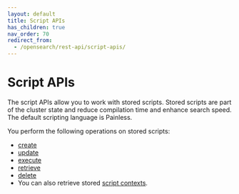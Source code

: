 ```yaml
---
layout: default
title: Script APIs
has_children: true
nav_order: 70
redirect_from:
  - /opensearch/rest-api/script-apis/
---
```


# Script APIs

The script APIs allow you to work with stored scripts. Stored scripts are part of the cluster state and reduce compilation time and enhance search speed. The default scripting language is Painless.

You perform the following operations on stored scripts:
* [create]({{site.url}}{{site.baseurl}}/api-reference/script-apis/create-stored-script/)
* [update]({{site.url}}{{site.baseurl}}/api-reference/script-apis/create-stored-script/)
* [execute]({{site.url}}{{site.baseurl}}/api-reference/script-apis/exec-stored-script/)
* [retrieve]({{site.url}}{{site.baseurl}}/api-reference/script-apis/get-stored-script/)
* [delete]({{site.url}}{{site.baseurl}}/api-reference/script-apis/delete-script/)
* You can also retrieve stored [script contexts]({{site.url}}{{site.baseurl}}/api-reference/script-apis/get-script-contexts/).